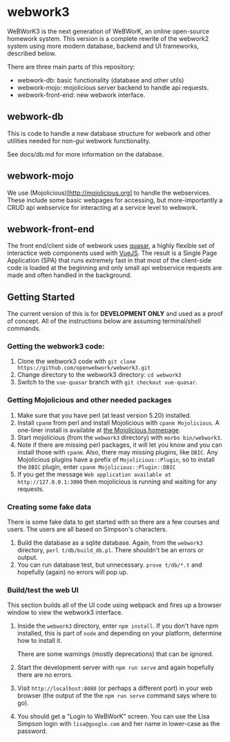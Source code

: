 # webwork3

WeBWorK3 is the next generation of WeBWorK, an online open-source homework system.  This version is a complete rewrite of the webwork2 system using more modern database, backend and UI frameworks, described below.

There are three main parts of this repository:
* webwork-db: basic functionality (database and other utils)
* webwork-mojo: mojolicious server backend to handle api requests.
* webwork-front-end: new webwork interface.


## webwork-db

This is code to handle a new database structure for webwork and
other utilities needed for non-gui webwork functionality.

See docs/db.md for more information on the database.

## webwork-mojo

We use (Mojolicious)[http://mojolicious.org] to handle the webservices.  These include some basic webpages for accessing, but more-importantly a CRUD api webservice for interacting at a service level to webwork.

## webwork-front-end

The front end/client side of webwork uses [quasar](http://quasar.dev), a highly flexible set of interactice web components used with [VueJS](http://v3.vuejs.org).  The result is a Single Page Application (SPA) that runs extremely fast in that most of the client-side code is loaded at the beginning and only small api webservice requests are made and often handled in the background.

## Getting Started

The current version of this is for **DEVELOPMENT ONLY** and used as a proof of concept.  All of the instructions below are assuming terminal/shell commands.

### Getting the webwork3 code:

1. Clone the webwork3 code with `git clone https://github.com/openwebwork/webwork3.git`
2. Change directory to the webwork3 directory: `cd webwork3`
3. Switch to the `vue-quasar` branch with `git checkout vue-quasar`.


### Getting Mojolicious and other needed packages

1. Make sure that you have perl (at least version 5.20) installed.
2. Install `cpanm` from perl and install Mojolicious with `cpanm Mojolicious`.
  A one-liner install is available at [the Mojolicious homepage](https://mojolicious.org/).
3. Start mojolicious (from the `webwork3` directory) with `morbo bin/webwork3`.
4. Note if there are missing perl packages, it will let you know and you can install those with `cpanm`.
  Also, there may missing plugins, like `DBIC`.  Any Mojolicious plugins have a prefix
	of `Mojolicious::Plugin`, so to install the `DBIC` plugin, enter
	`cpanm Mojolicious::Plugin::DBIC`
5. If you get the message `Web application available at http://127.0.0.1:3000` then mojolicious is running and waiting for any requests.

### Creating some fake data

There is some fake data to get started with so there are a few courses and users.  The users are all based on Simpson's characters.

1. Build the database as a sqlite database.  Again, from the `webwork3` directory, `perl t/db/build_db.pl`.  There shouldn't be an errors or output.
2. You can run database test, but unnecessary.  `prove t/db/*.t` and hopefully (again) no errors will pop up.

### Build/test the web UI

This section builds all of the UI code using webpack and fires up a browser window to view the webwork3 interface.

1. Inside the `webwork3` directory, enter `npm install`.  If you don't have npm installed, this is part of `node` and depending on your platform, determine how to install it.

	There are some warnings (mostly deprecations) that can be ignored.

2. Start the development server with `npm run serve` and again hopefully there are no errors.

3. Visit `http://localhost:8080` (or perhaps a different port) in your web browser (the output of the the `npm run serve` command says where to go).

4. You should get a "Login to WeBWorK" screen.  You can use the Lisa Simpson login with `lisa@google.com` and her name in lower-case as the password.


